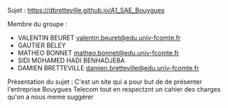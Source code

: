 Sujet : https://dbretteville.github.io/A1_SAE_Bouygues

Membre du groupe :
- VALENTIN BEURET valentin.beuret@edu.univ-fcomte.fr
- GAUTIER BELEY 
- MATHEO BONNET matheo.bonnet@edu.univ-fcomte.fr
- SIDI MOHAMED HADI BENHADJEBA 
- DAMIEN BRETTEVILLE damien.bretteville@edu.univ-fcomte.fr

Présentation du sujet : C'est un site qui a pour but de de présenter l'entreprise Bouygues Telecom tout en respectznt un cahier des charges qu'on a nous meme suggérer 
